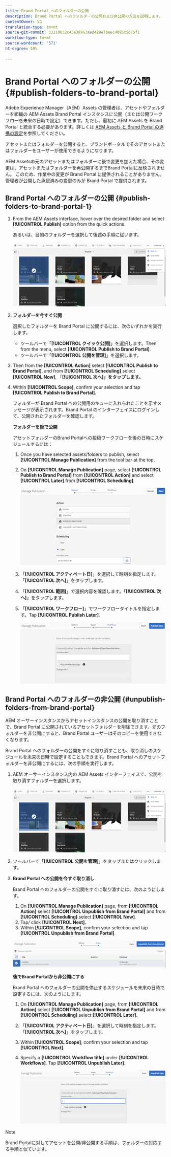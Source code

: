 ```yaml
---
title: Brand Portal へのフォルダーの公開
description: Brand Portal へのフォルダーの公開および非公開の方法を説明します。
contentOwner: VG
translation-type: tm+mt
source-git-commit: 33210032c45e38963aed429e70eec4095c5d75f1
workflow-type: tm+mt
source-wordcount: '571'
ht-degree: 58%

---
```



# Brand Portal へのフォルダーの公開 {#publish-folders-to-brand-portal}

Adobe Experience Manager（AEM）Assets の管理者は、アセットやフォルダーを組織の AEM Assets Brand Portal インスタンスに公開（または公開ワークフローを未来の日時で設定）できます。ただし、最初に AEM Assets を Brand Portal と統合する必要があります。詳しくは [AEM Assets と Brand Portal の連携の設定](configure-aem-assets-with-brand-portal.md)を参照してください。

アセットまたはフォルダーを公開すると、ブランドポータルでそのアセットまたはフォルダーをユーザーが使用できるようになります。

AEM Assetsの元のアセットまたはフォルダーに後で変更を加えた場合、その変更は、アセットまたはフォルダーを再公開するまでBrand Portalに反映されません。 このため、作業中の変更が Brand Portal に提供されることがありません。管理者が公開した承認済みの変更のみが Brand Portal で提供されます。

## Brand Portal へのフォルダーの公開 {#publish-folders-to-brand-portal-1}

1. From the AEM Assets interface, hover over the desired folder and select **[!UICONTROL Publish]** option from the quick actions.

   あるいは、目的のフォルダーを選択して後述の手順に従います。

   ![publish2bp](assets/publish2bp.png)

2. **フォルダーを今すぐ公開**

   選択したフォルダーを Brand Portal に公開するには、次のいずれかを実行します。

   * ツールバーで「**[!UICONTROL クイック公開]**」を選択します。Then from the menu, select **[!UICONTROL Publish to Brand Portal]**.
   * ツールバーで「**[!UICONTROL 公開を管理]**」を選択します。

3. Then from the **[!UICONTROL Action]** select **[!UICONTROL Publish to Brand Portal]**, and from **[!UICONTROL Scheduling]** select **[!UICONTROL Now]**. 「**[!UICONTROL 次へ]」をタップします。**
4. Within **[!UICONTROL Scope]**, confirm your selection and tap **[!UICONTROL Publish to Brand Portal]**.

   フォルダーが Brand Portal への公開用のキューに入れられたことを示すメッセージが表示されます。Brand Portal のインターフェイスにログインして、公開されたフォルダーを確認します。

   **フォルダーを後で公開**

   アセットフォルダーのBrand Portalへの投稿ワークフローを後の日時にスケジュールするには：

   1. Once you have selected assets/folders to publish, select **[!UICONTROL Manage Publication]** from the tool bar at the top.
   2. On **[!UICONTROL Manage Publication]** page, select **[!UICONTROL Publish to Brand Portal]** from **[!UICONTROL Action]** and select **[!UICONTROL Later]** from **[!UICONTROL Scheduling]**.

      ![publishlaterbp](assets/publishlaterbp.png)

   3. 「**[!UICONTROL アクティベート日]**」を選択して時刻を指定します。「**[!UICONTROL 次へ]**」をタップします。
   4. 「**[!UICONTROL 範囲]**」で選択内容を確認します。「**[!UICONTROL 次へ]**」をタップします。
   5. 「**[!UICONTROL ワークフロー]**」でワークフロータイトルを指定します。Tap **[!UICONTROL Publish Later]**.

      ![manageschedulepub](assets/manageschedulepub.png)

## Brand Portal へのフォルダーの非公開 {#unpublish-folders-from-brand-portal}

AEM オーサーインスタンスからアセットインスタンスの公開を取り消すことで、Brand Portal に公開されているアセットフォルダーを削除できます。元のフォルダーを非公開にすると、Brand Portal ユーザーはそのコピーを使用できなくなります。

Brand Portal へのフォルダーの公開をすぐに取り消すことも、取り消しのスケジュールを未来の日時で設定することもできます。Brand Portal へのアセットフォルダーを非公開にするには、次の手順を実行します。

1. AEM オーサーインスタンス内の AEM Assets インターフェイスで、公開を取り消すフォルダーを選択します。

   ![publish2bp-1](assets/publish2bp-1.png)

2. ツールバーで「**[!UICONTROL 公開を管理]**」をタップまたはクリックします。

3. **Brand Portal への公開を今すぐ取り消し**

   Brand Portal へのフォルダーの公開をすぐに取り消すには、次のようにします。

   1. On **[!UICONTROL Manage Publication]** page, from **[!UICONTROL Action]** select **[!UICONTROL Unpublish from Brand Portal]** and from **[!UICONTROL Scheduling]** select **[!UICONTROL Now]**.
   2. Tap/ click **[!UICONTROL Next].**
   3. Within **[!UICONTROL Scope]**, confirm your selection and tap **[!UICONTROL Unpublish from Brand Portal]**.

   ![confirm-unpublish](assets/confirm-unpublish.png)

   **後でBrand Portalから非公開にする**

   Brand Portal へのフォルダーの公開を停止するスケジュールを未来の日時で設定するには、次のようにします。

   1. On **[!UICONTROL Manage Publication]** page, from **[!UICONTROL Action]** select **[!UICONTROL Unpublish from Brand Portal]** and from **[!UICONTROL Scheduling]** select **[!UICONTROL Later].**
   2. 「**[!UICONTROL アクティベート日]**」を選択して時刻を指定します。「**[!UICONTROL 次へ]**」をタップします。
   3. Within **[!UICONTROL Scope]**, confirm your selection and tap **[!UICONTROL Next]**.
   4. Specify a **[!UICONTROL Workflow title]** under **[!UICONTROL Workflows]**. Tap **[!UICONTROL Unpublish Later].**

      ![unpublishworkflows](assets/unpublishworkflows.png)


>[!NOTE]
>
>Brand Portalに対してアセットを公開/非公開する手順は、フォルダーの対応する手順と似ています。
